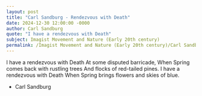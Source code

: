 ```yaml
---
layout: post
title: "Carl Sandburg - Rendezvous with Death"
date: 2024-12-30 12:00:00 -0000
author: Carl Sandburg
quote: "I have a rendezvous with Death"
subject: Imagist Movement and Nature (Early 20th century)
permalink: /Imagist Movement and Nature (Early 20th century)/Carl Sandburg/Carl Sandburg - Rendezvous with Death
---
```


I have a rendezvous with Death
 At some disputed barricade,
 When Spring comes back with rustling trees
 And flocks of red-tailed pines.
 I have a rendezvous with Death
 When Spring brings flowers and skies of blue.

- Carl Sandburg
